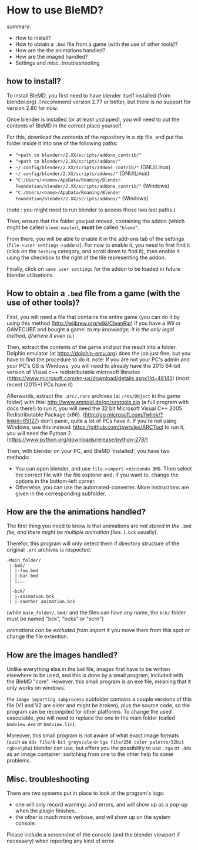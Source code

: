# How to use BleMD?
summary:
- How to install?
- How to obtain a `.bmd` file from a game (with the use of other tools)?
- How are the the animations handled?
- How are the imaged handled?
- Settings and misc. troubleshooting

## how to install?

To install BleMD, you first need to have blender itself installed (from blender.org).
I recommend version 2.77 or better, but there is *no* support for version 2.80 for now.

Once blender is installed (or at least unzipped), you will need to put the contents of BleMD in the correct place yourself.

For this, download the contents of the repository in a zip file, and put the folder inside it into one of the following paths:
- `"<path to blender>/2.XX/scripts/addons_contrib/"`
- `"<path to blender>/2.XX/scripts/addons/"`
- `~/.config/blender/2.XX/scripts/addons_contrib/"` (GNU/Linux)
- `~/.config/blender/2.XX/scripts/addons/"` (GNU/Linux)
- `"C:/Users/<name>/AppData/Roaming/Blender Foundation/blender/2.XX/scripts/addons_contrib/"` (Windows)
- `"C:/Users/<name>/AppData/Roaming/Blender Foundation/blender/2.XX/scripts/addons/"` (Windows)

(note : you might need to run blender to access those two last paths.)

Then, ensure that the folder you just moved, containing the addon (which might be called `blemd-master`),
**must** be called `"blemd"`.

From there, you will be able to enable it in the add-ons tab of the settings (`file->user settings->addons`).
For now to enable it, you need to first find it (click on the `testing` category, and scroll down to find it),
then enable it using the checkbox to the right of the tile representing the addon.

Finally, click on `save user settings` for the addon to be loaded in future blender utilisations.

## How to obtain a `.bmd` file from a game (with the use of other tools)?

First, you will need a file that contains the entire game
(you can do it by using this method (http://wiibrew.org/wiki/CleanRip) if you have a Wii or GAMECUBE and bought a game:
*to my knowledge, it is the only legal method, if/where it even is.*)

Then, extract the contents of the game and put the result into a folder.
Dolphin emulator (at https://dolphin-emu.org) does the job just fine, but you have to find the procedure to do it.
note: If you are not your PC's admin and your PC's OS is Windows, you will need to already have the 2015 64-bit version of
Visual c++ redistributable microsoft libraries (https://www.microsoft.com/en-us/download/details.aspx?id=48145)
(most recent (2015+) PCs have it)

Afterwards, extract the `.arc/.rarc` archives (at `/res/Object` in the game folder) with this: http://www.amnoid.de/gc/szstools.zip (a full program with docs there!)
to run it, you will need the 32 bit Microsoft Visual C++ 2005 Redistributable Package (x86).  (http://go.microsoft.com/fwlink/?linkid=65127)
don't panic, quite a lot of PCs have it.
If you're not using Windows, use this instead: https://github.com/tpwrules/ARCTool
to run it, you will need the Python 2.  (https://www.python.org/downloads/release/python-278/)


Then, with blender on your PC, and BleMD 'installed', you have two methods:
- You can open blender, and use `file->import->nintendo BMD`. Then select the correct file with the file explorer
and, if you want to, change the options in the bottom-left corner.
- Otherwise, you can use the automated-converter. More instructions are given in the corresponding subfolder.

## How are the the animations handled?

The first thing you need to know is that animations are *not stored in the* `.bmd` *file,
and there might be multiple animation files.* (`.bck` usually).

Therefor, this program will only detect them if directory structure of the original `.arc` archives is respected:

```
-Main_folder/
 |-bmd/
 | |-foo.bmd
 | |-bar.bmd
 | |...
 |
 |-bck/
 | |-animation.bck
 | |-another animation.bck
```
(while `main_folder/`, `bmd/` and the files can have any name, the `bck/` folder must be named "bck", "bcks" or "scrn")

*animations can be excluded from import* if you move them from this spot or change the file extention.

## How are the images handled?
Unlike everything else in the `bmd` file, images first have to be written elsewhere to be used, and this is done by
a small program, included with the BleMD "core". However, this small program is an exe file, meaning that it only works on windows.

the `image importing subprocess` subfolder contains a couple versions of this file (V1 and V2 are older and might be broken),
plus the source code, so the program can be recompiled for other platforms.
To change the used executable, you will need to replace the one in the main folder (called `bmdview.exe` or `bmdview.lin`).

Moreover, this small program is not aware of what exact image formats (such as `dds file/8-bit greyscale` or `tga file/256 color palette/32bit rgb+alpha`) blender can use,
but offers you the possibility to use `.tga` or `.dds` as an image container:
switching from one to the other help fix some problems.



## Misc. troubleshooting

There are two systems put in place to look at the program's logs:
- one will only record warnings and errors, and will show up as a pop-up when the plugin finishes.
- the other is much more verbose, and wil show up on the system console.

Please include a screenshot of the console (and the blender viewport if necessary) when reporting any kind of error.
